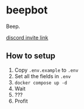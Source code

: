 # beepbot
Beep.

[discord invite link](https://discord.com/oauth2/authorize?client_id=1355840509322727554&permissions=1747121895636800&integration_type=0&scope=bot)

## How to setup
1. Copy `.env.example` to `.env`
2. Set all the fields in `.env`
3. `docker compose up -d`
4. Wait
5. ???
6. Profit